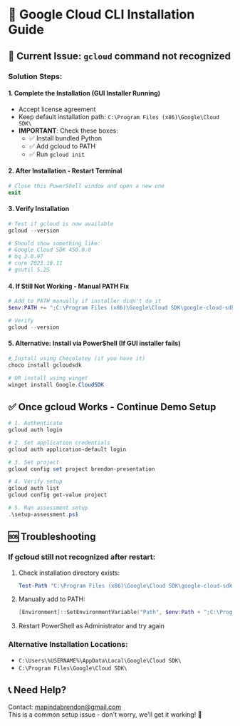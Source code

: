 # 🔧 Google Cloud CLI Installation Guide

## 🚨 **Current Issue**: `gcloud` command not recognized

### **Solution Steps:**

#### **1. Complete the Installation** (GUI Installer Running)
- Accept license agreement
- Keep default installation path: `C:\Program Files (x86)\Google\Cloud SDK\`
- **IMPORTANT**: Check these boxes:
  - ✅ Install bundled Python
  - ✅ Add gcloud to PATH  
  - ✅ Run `gcloud init`

#### **2. After Installation - Restart Terminal**
```powershell
# Close this PowerShell window and open a new one
exit
```

#### **3. Verify Installation**
```powershell
# Test if gcloud is now available
gcloud --version

# Should show something like:
# Google Cloud SDK 450.0.0
# bq 2.0.97
# core 2023.10.11
# gsutil 5.25
```

#### **4. If Still Not Working - Manual PATH Fix**
```powershell
# Add to PATH manually if installer didn't do it
$env:PATH += ";C:\Program Files (x86)\Google\Cloud SDK\google-cloud-sdk\bin"

# Verify
gcloud --version
```

#### **5. Alternative: Install via PowerShell** (If GUI installer fails)
```powershell
# Install using Chocolatey (if you have it)
choco install gcloudsdk

# OR install using winget
winget install Google.CloudSDK
```

## ✅ **Once gcloud Works - Continue Demo Setup**

```powershell
# 1. Authenticate
gcloud auth login

# 2. Set application credentials  
gcloud auth application-default login

# 3. Set project
gcloud config set project brendon-presentation

# 4. Verify setup
gcloud auth list
gcloud config get-value project

# 5. Run assessment setup
.\setup-assessment.ps1
```

## 🆘 **Troubleshooting**

### **If gcloud still not recognized after restart:**
1. Check installation directory exists:
   ```powershell
   Test-Path "C:\Program Files (x86)\Google\Cloud SDK\google-cloud-sdk\bin\gcloud.cmd"
   ```

2. Manually add to PATH:
   ```powershell
   [Environment]::SetEnvironmentVariable("Path", $env:Path + ";C:\Program Files (x86)\Google\Cloud SDK\google-cloud-sdk\bin", [EnvironmentVariableTarget]::Machine)
   ```

3. Restart PowerShell as Administrator and try again

### **Alternative Installation Locations:**
- `C:\Users\%USERNAME%\AppData\Local\Google\Cloud SDK\`
- `C:\Program Files\Google\Cloud SDK\`

## 📞 **Need Help?**
Contact: mapindabrendon@gmail.com  
This is a common setup issue - don't worry, we'll get it working! 🚀